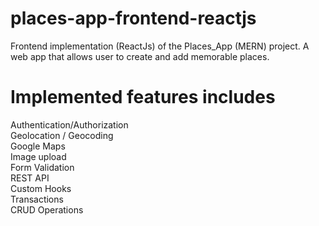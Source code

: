 # places-app-frontend-reactjs
Frontend implementation (ReactJs) of the Places_App (MERN) project. A web app that allows user to create and add memorable places. 

# Implemented features includes

Authentication/Authorization \
Geolocation / Geocoding \
Google Maps \
Image upload \
Form Validation \
REST API \
Custom Hooks \
Transactions \
CRUD Operations
